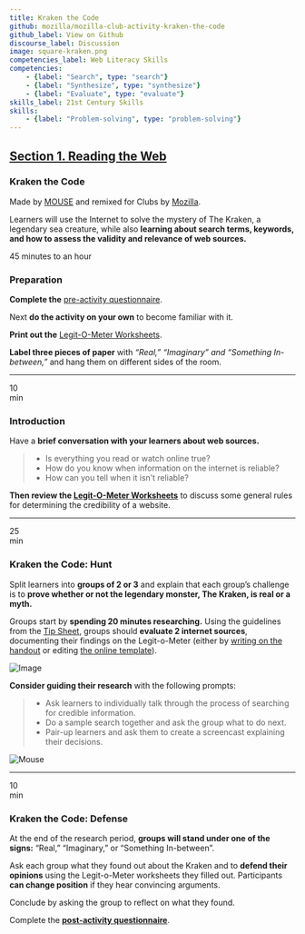 ```yaml
---
title: Kraken the Code
github: mozilla/mozilla-club-activity-kraken-the-code
github_label: View on Github
discourse_label: Discussion
image: square-kraken.png
competencies_label: Web Literacy Skills
competencies:
    - {label: "Search", type: "search"}
    - {label: "Synthesize", type: "synthesize"}
    - {label: "Evaluate", type: "evaluate"}
skills_label: 21st Century Skills
skills:
    - {label: "Problem-solving", type: "problem-solving"}
---
```


## [Section 1. Reading the Web](http://mozilla.github.io/webmaker-curriculum/WebLiteracyBasics-I/)

### Kraken the Code

Made by [MOUSE](http://mouse.org/) and remixed for Clubs by [Mozilla](https://webmaker.org/mentor).

Learners will use the Internet to solve the mystery of The Kraken, a legendary sea creature, while also **learning about search terms, keywords, and how to assess the validity and relevance of web sources.**

45 minutes to an hour

### Preparation

**Complete the** [pre-activity questionnaire](http://goo.gl/forms/Uua6yKIy5E).

Next **do the activity on your own** to become familiar with it.

**Print out the** [Legit-O-Meter Worksheets](https://docs.google.com/a/zythepsary.com/file/d/0B1vyNnSVEMIDbDVLX1E4ZXRmclE/edit).

**Label three pieces of paper** with *“Real,” “Imaginary” and “Something In-between,”* and hang them on different sides of the room.

---

10<br>min

### Introduction

Have a **brief conversation with your learners about web sources.**

> * Is everything you read or watch online true?
> * How do you know when information on the internet is reliable?
> * How can you tell when it isn’t reliable?


**Then review the [Legit-O-Meter Worksheets](https://docs.google.com/a/zythepsary.com/file/d/0B1vyNnSVEMIDbDVLX1E4ZXRmclE/edit)** to discuss some general rules for determining the credibility of a website.

---

25<br>min

### Kraken the Code: Hunt

Split learners into **groups of 2 or 3** and explain that each group’s challenge is to **prove whether or not the legendary monster, The Kraken, is real or a myth.**

Groups start by **spending 20 minutes researching.** Using the guidelines from the [Tip Sheet](https://docs.google.com/a/mozillafoundation.org/file/d/0ByDhuNZWuJn-bmdaTkoxeDZ4Vmc/edit), groups should **evaluate 2 internet sources**, documenting their findings on the Legit-o-Meter (either by [writing on the handout](https://docs.google.com/a/zythepsary.com/file/d/0B1vyNnSVEMIDbDVLX1E4ZXRmclE/edit) or editing [the online template](https://laura.makes.org/thimble/Mjg1NjA2NDAw/kraken-the-code-legit-o-meter)).

![Image](http://mozilla.github.io/webmaker-curriculum/images/kraken-in-progress.jpg)

**Consider guiding their research** with the following prompts:

> * Ask learners to individually talk through the process of searching for credible information.
> * Do a sample search together and ask the group what to do next.
> * Pair-up learners and ask them to create a screencast explaining their decisions.

![Mouse](http://mozilla.github.io/webmaker-curriculum/images/kraken-finished-example.jpg)

---

10<br>min

### Kraken the Code: Defense

At the end of the research period, **groups will stand under one of the signs:** “Real,” “Imaginary,” or “Something In-between”.

Ask each group what they found out about the Kraken and to **defend their opinions** using the Legit-o-Meter worksheets they filled out. Participants **can change position** if they hear convincing arguments.

Conclude by asking the group to reflect on what they found.

Complete the **[post-activity questionnaire](http://goo.gl/forms/ezm6IXWhhM)**.
